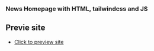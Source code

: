 ### News Homepage with HTML, tailwindcss and JS

## Previe site

- [Click to preview site](https://mellow-zuccutto-e802bd.netlify.app/)